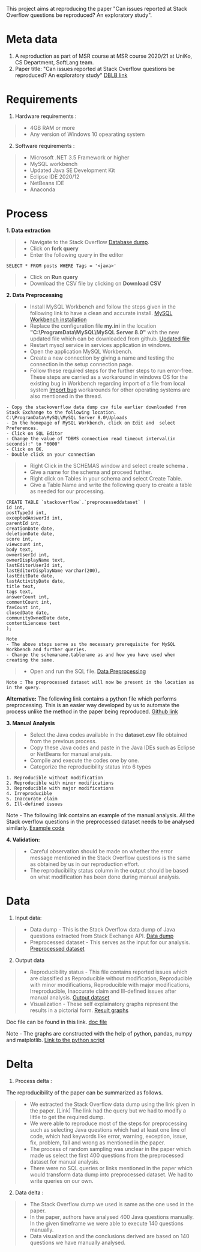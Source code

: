 This project aims at reproducing the paper "Can issues reported at Stack Overflow questions be reproduced? An exploratory study".  
# Meta data
1. A reproduction as part of MSR course at MSR course 2020/21 at UniKo, CS Department, SoftLang team.
2. Paper title: "Can issues reported at Stack Overflow questions be reproduced? An exploratory study"
[DBLB link](https://dblp.org/rec/conf/msr/Mondal0R19.html?view=bibtex)
# Requirements
1. Hardware requirements : 
> * 4GB RAM or more
> * Any version of Windows 10 opearating system
2. Software requirements : 
> * Microsoft .NET 3.5 Framework or higher
> * MySQL workbench
> * Updated Java SE Development Kit
> * Eclipse IDE 2020/12 
> * NetBeans IDE
> * Anaconda  
# Process
**1. Data extraction** 
> * Navigate to the Stack Overflow 
  [Database dump](https://data.stackexchange.com/stackoverflow/query/936241/stack-overflow-data-dump).
> * Click on **fork query**
> * Enter the following query in the editor
```
SELECT * FROM posts WHERE Tags = '<java>'
```
> * Click on **Run query**
> * Download the CSV file by clicking on **Download CSV**

**2. Data Preprocessing**
> * Install MySQL Workbench and follow the steps given in the following link to have a clean and accurate install.
  [MySQL Workbench installation](https://dev.mysql.com/doc/workbench/en/wb-installing.html)
  > * Replace the configuration file **my.ini** in the location **"C:\ProgramData\MySQL\MySQL Server 8.0"** with the new updated file which can be downloaded from github. [Updated file](https://github.com/vinaykashyap1996/MSR/blob/master/Requirements/my.ini)
  > * Restart mysql service in services application in windows.
  > * Open the application MySQL Workbench.
  > * Create a new connection by giving a name and testing the connection in the setup connection page.
  > * Follow these required steps for the further steps to run error-free. These steps are carried as a workaround in windows OS for the existing bug in Workbench regarding import of a file from local system [Import bug](https://bugs.mysql.com/bug.php?id=91891)
  workarounds for other operating systems are also mentioned in the thread.
  ```
  - Copy the stackoverflow data dump csv file earlier downloaded from Stack Exchange to the following location.
  C:\ProgramData\MySQL\MySQL Server 8.0\Uploads
  - In the homepage of MySQL Workbench, click on Edit and  select Preferences.
  - Click on SQL Editor
  - Change the value of "DBMS connection read timeout interval(in seconds):" to "6000"
  - Click on OK.
  - Double click on your connection 
  ```
  > * Right Click in the SCHEMAS window and select create schema
.
> * Give a name for the schema and proceed further.
> * Right click on Tables in your schema and select Create Table.
> * Give a Table Name and write the following query to create a table as needed for our processing.
```
CREATE TABLE `stackoverflow`.`preprocesseddataset` (
id int,
postTypeId int,
exceptedAnswerId int,
parentId int,
creationDate date,
deletionDate date,
score int,
viewcount int,
body text,
ownerUserId int,
ownerDisplayName text,
lastEditorUserId int,
lastEditorDisplayName varchar(200),
lastEditDate date,
lastActivityDate date,
title text,
tags text,
answerCount int,
commentCount int,
favCount int,
closedDate date,
communityOwnedDate date,
contentLiencese text
);
```
```
Note 
- The above steps serve as the necessary prerequisite for MySQL Workbench and further queries.
- Change the schemaname.tablename as and how you have used when creating the same.
```
> * Open and run the SQL file. [Data Preprocessing](https://github.com/vinaykashyap1996/MSR/blob/master/Process/Data_Preprocessing.sql)
```
Note : The preprocessed dataset will now be present in the location as in the query.
```
**Alternative:** The following link contains a python file which performs preprocessing. This is an easier way developed by us to automate the process unlike the method in the paper being reproduced.
[Github link](https://github.com/vinaykashyap1996/MSR/blob/master/Process/Preprocessing.ipynb)

**3. Manual Analysis**
> * Select the Java codes available in the **dataset.csv** file obtained from the previous process.
> * Copy these Java codes and paste in the Java IDEs such as Eclipse or NetBeans for manual analysis.
> * Compile and execute the codes one by one.
> * Categorize the reproducibility status into 6 types
```
1. Reproducible without modification
2. Reproducible with minor modifications
3. Reproducible with major modifications
4. Irreproducible
5. Inaccurate claim
6. Ill-defined issues
```
Note - The following link contains an example of the manual analysis. All the Stack overflow questions in the preprocessed dataset needs to be analysed similarly. [Example code](https://github.com/vinaykashyap1996/MSR/blob/master/Process/Example_codes.pdf)


**4. Validation:**
> * Careful observation should be made on whether the error message mentioned in the Stack Overflow questions is the same as obtained by us in our reproduction effort. 
> * The reproducibility status column in the output should be based on what modification has been done during manual analysis.

# Data
1. Input data:
> * Data dump - This is the Stack Overflow data dump of Java questions extracted from Stack Exchange API. [Data dump](https://github.com/vinaykashyap1996/MSR/blob/master/Data/Input/QueryResults.csv)
> * Preprocessed dataset - This serves as the input for our analysis. [Preprocessed dataset](https://github.com/vinaykashyap1996/MSR/blob/master/Data/Input/preprocessed_dataset.csv)
2. Output data 
> * Reproducibility status - This file contains reported issues which are classified as Reproducible without modification, Reproducible with minor modifications, Reproducible with major modifications, Irreproducible, Inaccurate claim and Ill-defined issues after manual analysis. [Output dataset](https://github.com/vinaykashyap1996/MSR/blob/master/Data/Output/MSR_Result.csv)
> * Visualization - These self explainatory graphs represent the results in a pictorial form. [Result graphs](https://github.com/vinaykashyap1996/MSR/blob/master/Data/Output/Visualization.pdf)

Doc file can be found in this link. [doc file](https://github.com/vinaykashyap1996/MSR/tree/master/Data/Doc)


Note - The graphs are constructed with the help of python, pandas, numpy and matplotlib. [Link to the python script](https://github.com/vinaykashyap1996/MSR/blob/master/Process/Msr-analysis.ipynb)

# Delta
1. Process delta :

The reproducibility of the paper can be summarized as follows.
> * We extracted the Stack Overflow data dump using the link given in the paper. [Link] The link had the query but we had to modify a little to get the required dump.
> * We were able to reproduce most of the steps for preprocessing such as selecting Java questions which had at least one line of code, which had keywords like error, warning, exception, issue, fix, problem, fail and wrong as mentioned in the paper.
> * The process of random sampling was unclear in the paper which made us select the first 400 questions from the preprocessed dataset for manual analysis. 
> * There were no SQL queries or links mentioned in the paper which would transform data dump into preprocessed dataset. We had to write queries on our own.

2. Data delta : 
> * The Stack Overflow dump we used is same as the one used in the paper.
> * In the paper, authors have analysed 400 Java questions manually. In the given timeframe we were able to execute 140 questions manually.
> * Data visualization and the conclusions derived are based on 140 questions we have manually analysed.
 
      


